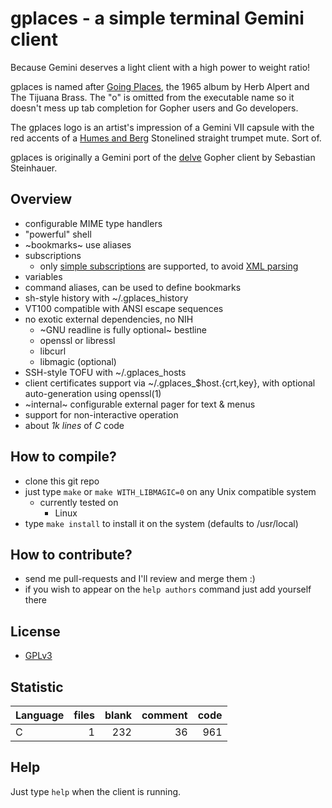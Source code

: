 # gplaces - a simple terminal Gemini client

Because Gemini deserves a light client with a high power to weight ratio!

gplaces is named after [Going Places](https://en.wikipedia.org/wiki/Going_Places_(Herb_Alpert_and_the_Tijuana_Brass_album)), the 1965 album by Herb Alpert and The Tijuana Brass. The "o" is omitted from the executable name so it doesn't mess up tab completion for Gopher users and Go developers.

The gplaces logo is an artist's impression of a Gemini VII capsule with the red accents of a [Humes and Berg](https://humesandberg.com) Stonelined straight trumpet mute. Sort of.

gplaces is originally a Gemini port of the [delve](https://github.com/kieselsteini/delve) Gopher client by Sebastian Steinhauer.

## Overview
- configurable MIME type handlers
- "powerful" shell
- ~bookmarks~ use aliases
- subscriptions
	- only [simple subscriptions](https://gemini.circumlunar.space/docs/companion/subscription.gmi) are supported, to avoid [XML parsing](https://cve.mitre.org/cgi-bin/cvekey.cgi?keyword=xml)
- variables
- command aliases, can be used to define bookmarks
- sh-style history with ~/.gplaces_history
- VT100 compatible with ANSI escape sequences
- no exotic external dependencies, no NIH
	- ~GNU readline is fully optional~ bestline
	- openssl or libressl
	- libcurl
	- libmagic (optional)
- SSH-style TOFU with ~/.gplaces_hosts
- client certificates support via ~/.gplaces_$host.{crt,key}, with optional auto-generation using openssl(1)
- ~internal~ configurable external pager for text & menus
- support for non-interactive operation
- about *1k lines* of *C* code

## How to compile?
- clone this git repo
- just type `make` or `make WITH_LIBMAGIC=0` on any Unix compatible system
	- currently tested on
		- Linux
- type `make install` to install it on the system (defaults to /usr/local)

## How to contribute?
- send me pull-requests and I'll review and merge them :)
- if you wish to appear on the `help authors` command just add yourself there

## License
- [GPLv3](https://www.gnu.org/licenses/gpl-3.0.html)

## Statistic
Language|files|blank|comment|code
:-------|-------:|-------:|-------:|-------:
C|1|232|36|961

## Help
Just type `help` when the client is running.
